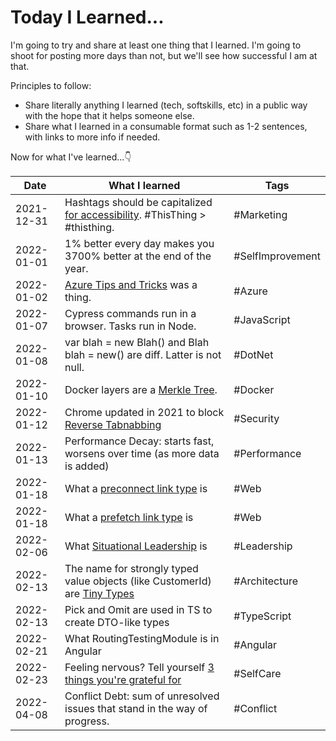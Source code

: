 # Today I Learned...

I'm going to try and share at least one thing that I learned. I'm going to shoot for posting more days than not, but we'll see how successful I am at that.

Principles to follow:

- Share literally anything I learned (tech, softskills, etc) in a public way with the hope that it helps someone else.
- Share what I learned in a consumable format such as 1-2 sentences, with links to more info if needed.

Now for what I've learned...👇

| Date       | What I learned                                                                                                                        | Tags             |
| ---------- | ------------------------------------------------------------------------------------------------------------------------------------- | ---------------- |
| 2021-12-31 | Hashtags should be capitalized [for accessibility](https://www.boia.org/blog/make-your-hashtags-accessible). #ThisThing > #thisthing. | #Marketing       |
| 2022-01-01 | 1% better every day makes you 3700% better at the end of the year.                                                                    | #SelfImprovement |
| 2022-01-02 | [Azure Tips and Tricks](https://microsoft.github.io/AzureTipsAndTricks/) was a thing.                                                 | #Azure           |
| 2022-01-07 | Cypress commands run in a browser. Tasks run in Node.                                                                                 | #JavaScript      |
| 2022-01-08 | var blah = new Blah() and Blah blah = new() are diff. Latter is not null.                                                             | #DotNet          |
| 2022-01-10 | Docker layers are a [Merkle Tree](https://en.wikipedia.org/wiki/Merkle_tree).                                                         | #Docker          |
| 2022-01-12 | Chrome updated in 2021 to block [Reverse Tabnabbing](https://www.zdnet.com/article/chrome-to-block-tab-nabbing-attacks/)              | #Security        |
| 2022-01-13 | Performance Decay: starts fast, worsens over time (as more data is added)                                                             | #Performance     |
| 2022-01-18 | What a [preconnect link type](https://developer.mozilla.org/en-US/docs/Web/HTML/Link_types/preconnect) is                             | #Web             |
| 2022-01-18 | What a [prefetch link type](https://developer.mozilla.org/en-US/docs/Web/HTML/Link_types/prefetch) is                                 | #Web             |
| 2022-02-06 | What [Situational Leadership](https://www.albrightglobal.com/post/leading-others-situational-leadership) is                           | #Leadership      |
| 2022-02-13 | The name for strongly typed value objects (like CustomerId) are [Tiny Types](http://oneeyedmen.com/inline-tiny-types.html)            | #Architecture    |
| 2022-02-13 | Pick and Omit are used in TS to create DTO-like types                                                                                 | #TypeScript      |
| 2022-02-21 | What RoutingTestingModule is in Angular                                                                                               | #Angular         |
| 2022-02-23 | Feeling nervous? Tell yourself [3 things you're grateful for](https://twitter.com/pgatour/status/1483952664119431168)                 | #SelfCare        |
| 2022-04-08 | Conflict Debt: sum of unresolved issues that stand in the way of progress.                                                            | #Conflict        |
